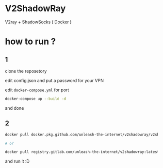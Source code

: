 # V2ShadowRay
V2ray + ShadowSocks ( Docker )


# how to run ?

## 1

clone the reposetory 

edit config.json and put a password for your VPN

edit `docker-compose.yml` for port

```bash
docker-compose up --build -d
```

and done

## 2 

```bash
docker pull docker.pkg.github.com/unleash-the-internet/v2shadowray/v2shadowray:latest

# or

docker pull registry.gitlab.com/unleash-the-internet/v2shadowray:latest
```

and run it :D